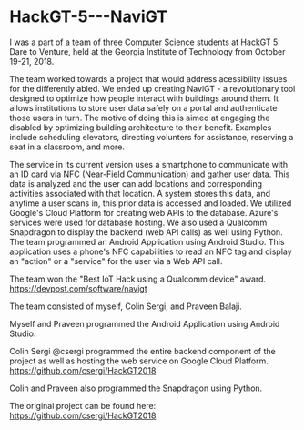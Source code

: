 # HackGT-5---NaviGT

I was a part of a team of three Computer Science students at HackGT 5: Dare to Venture, held at the Georgia Institute of Technology from October 19-21, 2018. 

The team worked towards a project that would address acessibility issues for the differently abled. We ended up creating NaviGT - a revolutionary tool designed to optimize how people interact with buildings around them. It allows institutions to store user data safely on a portal and authenticate those users in turn. The motive of doing this is aimed at engaging the disabled by optimizing building architecture to their benefit. Examples include scheduling elevators, directing volunters for assistance, reserving a seat in a classroom, and more. 

The service in its current version uses a smartphone to communicate with an ID card via NFC (Near-Field Communication) and gather user data. This data is analyzed and the user can add locations and corresponding activities associated with that location. A system stores this data, and anytime a user scans in, this prior data is accessed and loaded. We utilized Google's Cloud Platform for creating web APIs to the database. Azure's services were used for database hosting. We also used a Qualcomm Snapdragon to display the backend (web API calls) as well using Python. The team programmed an Android Application using Android Studio. This application uses a phone's NFC capabilities to read an NFC tag and display an "action" or a "service" for the user via a Web API call.

The team won the "Best IoT Hack using a Qualcomm device" award. https://devpost.com/software/navigt

The team consisted of myself, Colin Sergi, and Praveen Balaji.

Myself and Praveen programmed the Android Application using Android Studio.

Colin Sergi @csergi programmed the entire backend component of the project as well as hosting the web service on Google Cloud Platform. https://github.com/csergi/HackGT2018

Colin and Praveen also programmed the Snapdragon using Python. 


The original project can be found here: https://github.com/csergi/HackGT2018 

